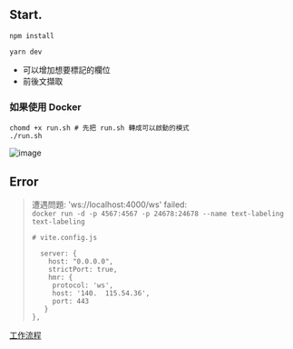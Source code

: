 ## Start.


`npm install`

```
yarn dev
```

+ 可以增加想要標記的欄位
+ 前後文擷取

### 如果使用 Docker
```
chomd +x run.sh # 先把 run.sh 轉成可以啟動的模式
./run.sh
```


![image](https://github.com/Chrouos/Text-Labeling-System/assets/56072039/98c837de-449d-4a88-86e7-1342a5ad8f41)



## Error

> 遭遇問題: 'ws://localhost:4000/ws' failed:  
> `docker run -d -p 4567:4567 -p 24678:24678 --name text-labeling text-labeling`  
> ```
> # vite.config.js
>
>   server: {
>     host: "0.0.0.0",
>     strictPort: true,
>     hmr: {
>      protocol: 'ws',
>      host: '140.  115.54.36',
>      port: 443
>    }
> },
> ```


[工作流程](https://github.com/Chrouos/Text-Labeling-System/blob/main/workflow.md)